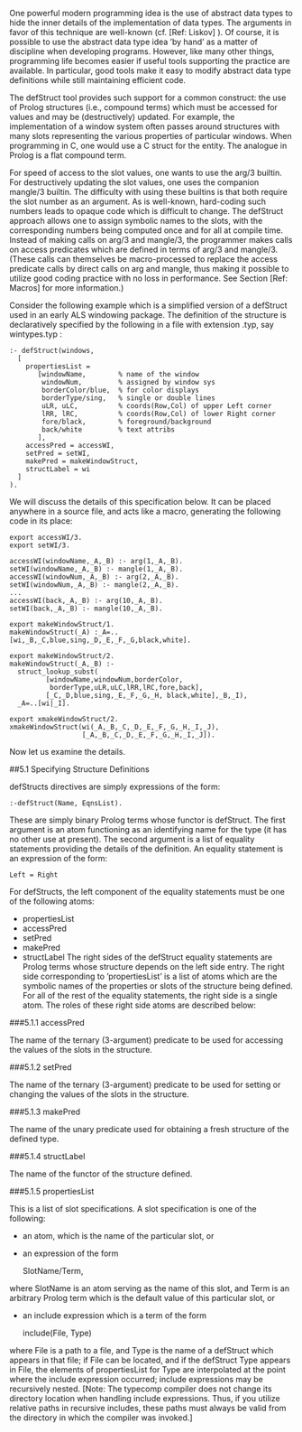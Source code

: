 One powerful modern programming idea is the use of abstract data types to hide the
inner details of the implementation of data types. The arguments in favor of this
technique are well-known (cf. [Ref: Liskov] ). Of course, it is possible to use the
abstract data type idea ’by hand’ as a matter of discipline when developing programs. However, like many other things, programming life becomes easier if useful tools supporting the practice are available. In particular, good tools make it easy to modify abstract data type definitions while still maintaining efficient code.

The defStruct tool provides such support for a common construct: the use of Prolog
structures (i.e., compound terms) which must be accessed for values and may be
(destructively) updated. For example, the implementation of a window system often
passes around structures with many slots representing the various properties of particular windows. When programming in C, one would use a C struct for the entity. The analogue in Prolog is a flat compound term.

For speed of access to the slot values, one wants to use the arg/3 builtin. For destructively updating the slot values, one uses the companion mangle/3 builtin. The difficulty with using these builtins is that both require the slot number as an argument.
As is well-known, hard-coding such numbers leads to opaque code which is difficult to change. The defStruct approach allows one to assign symbolic names to the
slots, with the corresponding numbers being computed once and for all at compile
time. Instead of making calls on arg/3 and mangle/3, the programmer makes calls
on access predicates which are defined in terms of arg/3 and mangle/3. (These calls
can themselves be macro-processed to replace the access predicate calls by direct
calls on arg and mangle, thus making it possible to utilize good coding practice with
no loss in performance. See Section [Ref: Macros] for more information.)

Consider the following example which is a simplified version of a defStruct used in
an early ALS windowing package. The definition of the structure is declaratively
specified by the following in a file with extension .typ, say wintypes.typ :
````
:- defStruct(windows,
  [
    propertiesList =
       [windowName,        % name of the window
        windowNum,         % assigned by window sys
        borderColor/blue,  % for color displays
        borderType/sing,   % single or double lines
        uLR, uLC,          % coords(Row,Col) of upper Left corner
        lRR, lRC,          % coords(Row,Col) of lower Right corner
        fore/black,        % foreground/background
        back/white         % text attribs
       ],
    accessPred = accessWI,
    setPred = setWI,
    makePred = makeWindowStruct,
    structLabel = wi
  ]
).
````
We will discuss the details of this specification below. It can be placed anywhere in
a source file, and acts like a macro, generating the following code in its place:
````
export accessWI/3.
export setWI/3.

accessWI(windowName,_A,_B) :- arg(1,_A,_B).
setWI(windowName,_A,_B) :- mangle(1,_A,_B).
accessWI(windowNum,_A,_B) :- arg(2,_A,_B).
setWI(windowNum,_A,_B) :- mangle(2,_A,_B).
...
accessWI(back,_A,_B) :- arg(10,_A,_B).
setWI(back,_A,_B) :- mangle(10,_A,_B).

export makeWindowStruct/1.
makeWindowStruct(_A) :_A=..[wi,_B,_C,blue,sing,_D,_E,_F,_G,black,white].

export makeWindowStruct/2.
makeWindowStruct(_A,_B) :-
  struct_lookup_subst(
         [windowName,windowNum,borderColor,
          borderType,uLR,uLC,lRR,lRC,fore,back],
         [_C,_D,blue,sing,_E,_F,_G,_H, black,white],_B,_I),
  _A=..[wi|_I].

export xmakeWindowStruct/2.
xmakeWindowStruct(wi(_A,_B,_C,_D,_E,_F,_G,_H,_I,_J),
                  [_A,_B,_C,_D,_E,_F,_G,_H,_I,_J]).
````
Now let us examine the details.

##5.1 Specifying Structure Definitions

defStructs directives are simply expressions of the form:

    :-defStruct(Name, EqnsList).

These are simply binary Prolog terms whose functor is defStruct. The first argument is an atom functioning as an identifying name for the type (it has no other
use at present). The second argument is a list of equality statements providing the
details of the definition. An equality statement is an expression of the form:

    Left = Right

For defStructs, the left component of the equality statements must be one of the following atoms:
* propertiesList
* accessPred
* setPred
* makePred
* structLabel
The right sides of the defStruct equality statements are Prolog terms whose structure depends on the left side entry. The right side corresponding to ’propertiesList’
is a list of atoms which are the symbolic names of the properties or slots of the structure being defined. For all of the rest of the equality statements, the right side is
a single atom. The roles of these right side atoms are described below:

###5.1.1 accessPred

The name of the ternary (3-argument) predicate to be used for accessing the values
of the slots in the structure.

###5.1.2 setPred

The name of the ternary (3-argument) predicate to be used for setting or changing
the values of the slots in the structure.

###5.1.3 makePred

The name of the unary predicate used for obtaining a fresh structure of the defined
type.

###5.1.4 structLabel

The name of the functor of the structure defined.

###5.1.5 propertiesList

This is a list of slot specifications. A slot specification is one of the following:
* an atom, which is the name of the particular slot, or
* an expression of the form

    SlotName/Term,

where SlotName is an atom serving as the name of this slot, and Term is an
arbitrary Prolog term which is the default value of this particular slot, or
* an include expression which is a term of the form

    include(File, Type)

where File is a path to a file, and Type is the name of a defStruct which appears in that file; if File can be located, and if the defStruct Type appears in File, the elements of propertiesList for Type are interpolated at the point where the include expression occurred; include expressions may be
recursively nested. [Note: The typecomp compiler does not change its directory location when handling include expressions. Thus, if you utilize relative paths in recursive includes, these paths must always be valid from the directory in which the compiler was invoked.]
